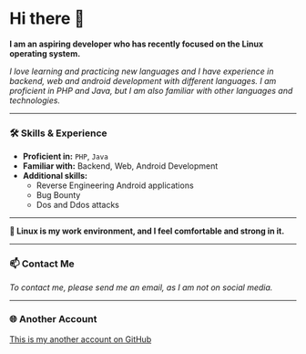 # Hi there 👋

**I am an aspiring developer who has recently focused on the Linux operating system.**

*I love learning and practicing new languages ​​and I have experience in backend, web and android development with different languages. I am proficient in PHP and Java, but I am also familiar with other languages ​​and technologies.*

---

### 🛠️ **Skills & Experience**

- **Proficient in:** `PHP`, `Java`
- **Familiar with:** Backend, Web, Android Development
- **Additional skills:** 
  - Reverse Engineering Android applications
  - Bug Bounty
  - Dos and Ddos attacks

---

**🌱 Linux is my work environment, and I feel comfortable and strong in it.**

---

### 📫 **Contact Me**
*To contact me, please send me an email, as I am not on social media.*

---

### 🌐 **Another Account**
[This is my another account on GitHub](https://github.com/MehrabSp)
